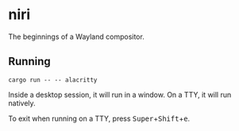 # niri

The beginnings of a Wayland compositor.

## Running

`cargo run -- -- alacritty`

Inside a desktop session, it will run in a window. On a TTY, it will run natively.

To exit when running on a TTY, press <kbd>Super</kbd>+<kbd>Shift</kbd>+<kbd>e</kbd>.

